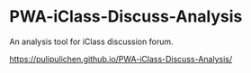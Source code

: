 # PWA-iClass-Discuss-Analysis
An analysis tool for iClass discussion forum.

https://pulipulichen.github.io/PWA-iClass-Discuss-Analysis/